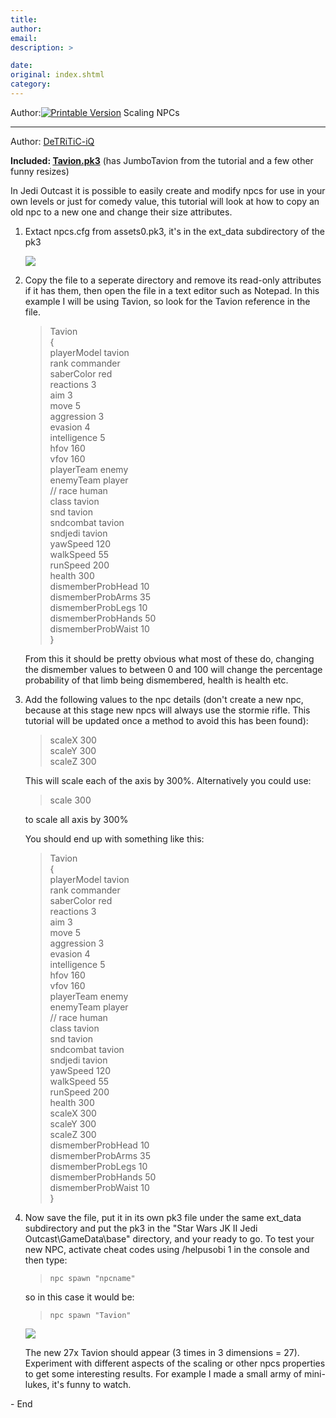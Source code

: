 ```yaml
---
title: 
author: 
email: 
description: >

date: 
original: index.shtml
category: 
---
```


Author:[![Printable Version](/images/printable.gif)](tutorial_print.shtml)
Scaling NPCs  

-----

Author: [DeTRiTiC-iQ](mailto:aingram64@hotmail.com)  
  

**Included:
[Tavion.pk3](http://files.massassi.net/tutorials/jk2_scaling.zip)** (has
JumboTavion from the tutorial and a few other funny resizes)

In Jedi Outcast it is possible to easily create and modify npcs for use
in your own levels or just for comedy value, this tutorial will look at
how to copy an old npc to a new one and change their size attributes.

1.  Extact npcs.cfg from assets0.pk3, it's in the ext\_data subdirectory
    of the pk3
    
    ![](scaling1.jpg)

2.  Copy the file to a seperate directory and remove its read-only
    attributes if it has them, then open the file in a text editor such
    as Notepad. In this example I will be using Tavion, so look for the
    Tavion reference in the file.
    
    > Tavion  
    > {  
    > playerModel tavion  
    > rank commander  
    > saberColor red  
    > reactions 3  
    > aim 3  
    > move 5  
    > aggression 3  
    > evasion 4  
    > intelligence 5  
    > hfov 160  
    > vfov 160  
    > playerTeam enemy  
    > enemyTeam player  
    > // race human  
    > class tavion  
    > snd tavion  
    > sndcombat tavion  
    > sndjedi tavion  
    > yawSpeed 120  
    > walkSpeed 55  
    > runSpeed 200  
    > health 300  
    > dismemberProbHead 10  
    > dismemberProbArms 35  
    > dismemberProbLegs 10  
    > dismemberProbHands 50  
    > dismemberProbWaist 10  
    > }
    
    From this it should be pretty obvious what most of these do,
    changing the dismember values to between 0 and 100 will change the
    percentage probability of that limb being dismembered, health is
    health etc.

3.  Add the following values to the npc details (don't create a new npc,
    because at this stage new npcs will always use the stormie rifle.
    This tutorial will be updated once a method to avoid this has been
    found):
    
    > scaleX 300  
    > scaleY 300  
    > scaleZ 300  
    
    This will scale each of the axis by 300%. Alternatively you could
    use:
    
    > scale 300
    
    to scale all axis by 300%
    
    You should end up with something like this:
    
    > Tavion  
    > {  
    > playerModel tavion  
    > rank commander  
    > saberColor red  
    > reactions 3  
    > aim 3  
    > move 5  
    > aggression 3  
    > evasion 4  
    > intelligence 5  
    > hfov 160  
    > vfov 160  
    > playerTeam enemy  
    > enemyTeam player  
    > // race human  
    > class tavion  
    > snd tavion  
    > sndcombat tavion  
    > sndjedi tavion  
    > yawSpeed 120  
    > walkSpeed 55  
    > runSpeed 200  
    > health 300  
    > scaleX 300  
    > scaleY 300  
    > scaleZ 300  
    > dismemberProbHead 10  
    > dismemberProbArms 35  
    > dismemberProbLegs 10  
    > dismemberProbHands 50  
    > dismemberProbWaist 10  
    > }

4.  Now save the file, put it in its own pk3 file under the same
    ext\_data subdirectory and put the pk3 in the "Star Wars JK II Jedi
    Outcast\\GameData\\base" directory, and your ready to go. To test
    your new NPC, activate cheat codes using /helpusobi 1 in the console
    and then type:
    
    > 
    > 
    >     npc spawn "npcname"
    
    so in this case it would be:
    
    > 
    > 
    >     npc spawn "Tavion"
    
    ![](tavion1.jpg)
    
    The new 27x Tavion should appear (3 times in 3 dimensions = 27).
    Experiment with different aspects of the scaling or other npcs
    properties to get some interesting results. For example I made a
    small army of mini-lukes, it's funny to watch.

\- End
